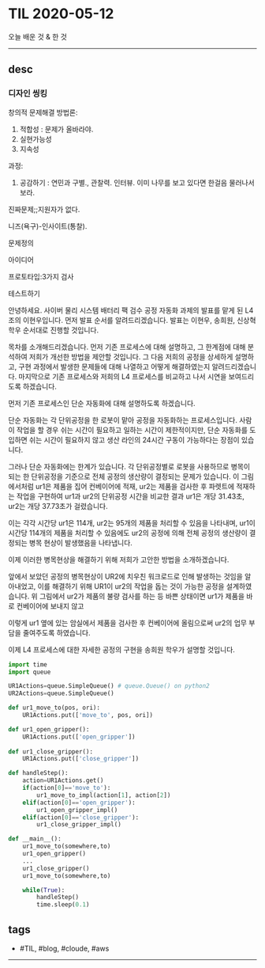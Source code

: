 # TIL 2020-05-12

오늘 배운 것 & 한 것

--------------------------

## desc

### 디자인 씽킹

창의적 문제해결 방법론:
1. 적합성 : 문제가 올바라야.
2. 실현가능성
3. 지속성

과정:
1. 공감하기 : 연민과 구별., 관찰력.
인터뷰. 이미 나무를 보고 있다면 한걸음 물러나서 보라.

진짜문제;;지원자가 없다.

니즈(욕구)-인사이트(통찰).





문제정의

아이디어

프로토타입:3가지 검사

테스트하기







안녕하세요. 사이버 물리 시스템 배터리 팩 검수 공정 자동화 과제의 발표를 맡게 된 L4조의 이현우입니다.
먼저 발표 순서를 알려드리겠습니다. 발표는 이현우, 송희원, 신상혁 학우 순서대로 진행할 것입니다.

목차를 소개해드리겠습니다. 먼저 기존 프로세스에 대해 설명하고, 그 한계점에 대해 분석하여 저희가 개선한 방법을 제안할 것입니다. 그 다음 저희의 공정을 상세하게 설명하고, 구현 과정에서 발생한 문제들에 대해 나열하고 어떻게 해결하였는지 알려드리겠습니다. 마지막으로 기존 프로세스와 저희의 L4 프로세스를 비교하고 나서 시연을 보여드리도록 하겠습니다.

먼저 기존 프로세스인 단순 자동화에 대해 설명하도록 하겠습니다.

단순 자동화는 각 단위공정을 한 로봇이 맡아 공정을 자동화하는 프로세스입니다. 사람이 작업을 할 경우 쉬는 시간이 필요하고 일하는 시간이 제한적이지만, 단순 자동화를 도입하면 쉬는 시간이 필요하지 않고 생산 라인의 24시간 구동이 가능하다는 장점이 있습니다.

그러나 단순 자동화에는 한계가 있습니다. 각 단위공정별로 로봇을 사용하므로 병목이 되는 한 단위공정을 기준으로 전체 공정의 생산량이 결정되는 문제가 있습니다. 이 그림에서처럼 ur1은 제품을 집어 컨베이어에 적재, ur2는 제품을 검사한 후 파렛트에 적재하는 작업을 구현하여 ur1과 ur2의 단위공정 시간을 비교한 결과 ur1은 개당 31.43초, ur2는 개당 37.73초가 걸렸습니다.  

이는 각각 시간당 ur1은 114개, ur2는 95개의 제품을 처리할 수 있음을 나타내며, ur1이 시간당 114개의 제품을 처리할 수 있음에도 ur2의 공정에 의해 전체 공정의 생산량이 결정되는 병목 현상이 발생했음을 나타냅니다.

이제 이러한 병목현상을 해결하기 위해 저희가 고안한 방법을 소개하겠습니다.

앞에서 보았던 공정의 병목현상이 UR2에 치우친 워크로드로 인해 발생하는 것임을 알아내었고, 이를 해결하기 위해 UR1이 ur2의 작업을 돕는 것이 가능한 공정을 설계하였습니다. 위 그림에서 ur2가 제품의 불량 검사를 하는 등 바쁜 상태이면 ur1가 제품을 바로 컨베이어에 보내지 않고

이렇게  ur1 옆에 있는 암실에서 제품을 검사한 후 컨베이어에 올림으로써 ur2의 업무 부담을 줄여주도록 하였습니다.

이제 L4 프로세스에 대한 자세한 공정의 구현을 송희원 학우가 설명할 것입니다.






```py
import time
import queue

UR1Actions=queue.SimpleQueue() # queue.Queue() on python2
UR2Actions=queue.SimpleQueue()

def ur1_move_to(pos, ori):
    UR1Actions.put(['move_to', pos, ori])

def ur1_open_gripper():
    UR1Actions.put(['open_gripper'])
    
def ur1_close_gripper():
    UR1Actions.put(['close_gripper'])

def handleStep():
    action=UR1Actions.get()
    if(action[0]=='move_to'):
        ur1_move_to_impl(action[1], action[2])
    elif(action[0]=='open_gripper'):
        ur1_open_gripper_impl()
    elif(action[0]=='close_gripper'):
        ur1_close_gripper_impl()

def __main__():
    ur1_move_to(somewhere,to)
    ur1_open_gripper()
    ...
    ur1_close_gripper()
    ur1_move_to(somewhere,to)

    while(True):
        handleStep()
        time.sleep(0.1)

```
















## tags
- \#TIL, \#blog, \#cloude, \#aws

--------------------------


 